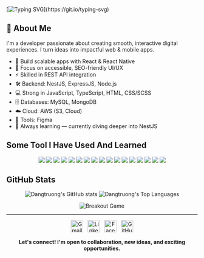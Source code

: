 [![Typing SVG](https://readme-typing-svg.demolab.com?font=Fira+Code&pause=1000&width=435&lines=%22Hi%2C+I'm+a+Web+%26+Mobile+Developer+based+in+Da+Nang%2C+Vietnam+%F0%9F%87%BB%F0%9F%87%B3.)](https://git.io/typing-svg)



## 👋 About Me

I'm a developer passionate about creating smooth, interactive digital experiences. I turn ideas into impactful web & mobile apps.

- 🚀 Build scalable apps with React & React Native
- 🎨 Focus on accessible, SEO-friendly UI/UX
- ⚡ Skilled in REST API integration
- 🛠️ Backend: NestJS, ExpressJS, Node.js
- 💻 Strong in JavaScript, TypeScript, HTML, CSS/SCSS
- 🗄️ Databases: MySQL, MongoDB
- ☁️ Cloud: AWS (S3, Cloud)
- 🎨 Tools: Figma
- 🌱 Always learning — currently diving deeper into NestJS


## Some Tool I Have Used And Learned

<p align="center">
  <img src="https://img.shields.io/badge/JavaScript-F7DF1E?style=flat-square&logo=javascript&logoColor=black"/>
  <img src="https://img.shields.io/badge/TypeScript-3178C6?style=flat-square&logo=typescript&logoColor=white"/>
  <img src="https://img.shields.io/badge/React-20232A?style=flat-square&logo=react&logoColor=61DAFB"/>
  <img src="https://img.shields.io/badge/React_Native-20232A?style=flat-square&logo=react&logoColor=61DAFB"/>
  <img src="https://img.shields.io/badge/Node.js-339933?style=flat-square&logo=nodedotjs&logoColor=white"/>
  <img src="https://img.shields.io/badge/Next.js-000000?style=flat-square&logo=nextdotjs&logoColor=white"/>
  <img src="https://img.shields.io/badge/NestJS-E0234E?style=flat-square&logo=nestjs&logoColor=white"/>
  <img src="https://img.shields.io/badge/Express-000000?style=flat-square&logo=express&logoColor=white"/>
  <img src="https://img.shields.io/badge/MongoDB-47A248?style=flat-square&logo=mongodb&logoColor=white"/>
  <img src="https://img.shields.io/badge/Redux%20Toolkit-764ABC?style=flat-square&logo=redux&logoColor=white"/>
  <img src="https://img.shields.io/badge/TailwindCSS-06B6D4?style=flat-square&logo=tailwindcss&logoColor=white"/>
  <img src="https://img.shields.io/badge/shadcn%20ui-111827?style=flat-square&logoColor=white"/>
  <img src="https://img.shields.io/badge/AWS%20S3-569A31?style=flat-square&logo=amazonaws&logoColor=white"/>
  <img src="https://img.shields.io/badge/AWS%20Cloud-232F3E?style=flat-square&logo=amazonaws&logoColor=white"/>
  <img src="https://img.shields.io/badge/Figma-F24E1E?style=flat-square&logo=figma&logoColor=white"/>
  <img src="https://img.shields.io/badge/Visual%20Studio%20Code-007ACC?style=flat-square&logo=visualstudiocode&logoColor=white"/>
  <img src="https://img.shields.io/badge/Postman-FF6C37?style=flat-square&logo=postman&logoColor=white"/>
</p>



## GitHub Stats

<p align="center">
  <img 
    src="https://github-readme-stats.vercel.app/api?username=Dangtruong-DUT&show_icons=true&theme=radical&card_width=400&card_height=200" 
    alt="Dangtruong's GitHub stats" 
  />
  <img 
    src="https://github-readme-stats.vercel.app/api/top-langs/?username=Dangtruong-DUT&layout=compact&theme=radical&card_width=400&card_height=200" 
    alt="Dangtruong's Top Languages" 
  />
</p>

<p  align="center">
  <picture>
  <source
    media="(prefers-color-scheme: dark)"
    srcset="./images/breakout-dark.svg"
  />
  <source
    media="(prefers-color-scheme: light)"
    srcset="./images/breakout-light.svg"
  />
  <img alt="Breakout Game" src="{YOUR IMAGE URL}/images/breakout-light.svg" />
</picture>
</p>


---
<p align="center" >
  <a href="mailto:ndtrg281@gmail.com" title="Email"><img src="https://img.icons8.com/fluency/48/gmail-new.png" width="32" alt="Gmail"/></a>
  &nbsp;
  <a href="https://www.linkedin.com/in/Dangtruong-DUT" title="LinkedIn"><img src="https://img.icons8.com/color/48/linkedin-circled.png" width="32" alt="LinkedIn"/></a>
  &nbsp;
  <a href="https://www.facebook.com/nd.trg281" title="Facebook"><img src="https://img.icons8.com/color/48/facebook-new.png" width="32" alt="Facebook"/></a>
  &nbsp;
  <a href="https://github.com/Dangtruong-DUT" title="GitHub"><img src="https://img.icons8.com/ios-filled/50/github.png" width="32" alt="GitHub"/></a>
</p>

<p align="center">
  <b>Let's connect! I'm open to collaboration, new ideas, and exciting opportunities.</b>
</p>
